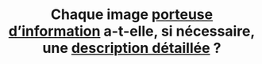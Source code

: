 ---
title: Chaque image [porteuse d’information](#image-porteuse-d-information) a-t-elle, si nécessaire, une [description détaillée](#description-detaillee-image) ?
---